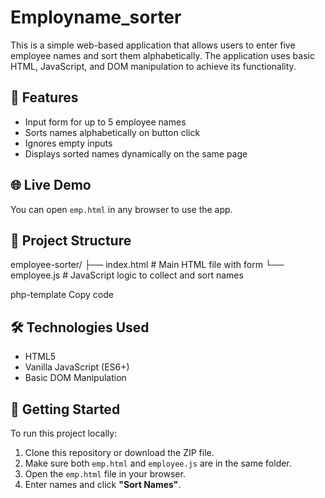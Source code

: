 # Employname_sorter

This is a simple web-based application that allows users to enter five employee names and sort them alphabetically. The application uses basic HTML, JavaScript, and DOM manipulation to achieve its functionality.

## 📌 Features

- Input form for up to 5 employee names
- Sorts names alphabetically on button click
- Ignores empty inputs
- Displays sorted names dynamically on the same page

## 🌐 Live Demo

You can open `emp.html` in any browser to use the app.

## 📁 Project Structure

employee-sorter/
├── index.html # Main HTML file with form
└── employee.js # JavaScript logic to collect and sort names

php-template
Copy code

## 🛠️ Technologies Used

- HTML5
- Vanilla JavaScript (ES6+)
- Basic DOM Manipulation

## 🚀 Getting Started

To run this project locally:

1. Clone this repository or download the ZIP file.
2. Make sure both `emp.html` and `employee.js` are in the same folder.
3. Open the `emp.html` file in your browser.
4. Enter names and click **"Sort Names"**.
